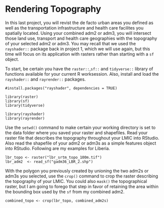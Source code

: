 # Rendering Topography

In this last project, you will revist the de facto urban areas you defined as well as the transportation infrastructure and health care facilites you spatially located.  Using your combined adm2 or adm3, you will intersect those land use, transport and health care geographies with the topography of your selected adm2 or adm3.  You may recall that we used the `rayshader::` package back in project 1, which we will use again, but this time will focus on its application with rasters rather than starting with a `sf` object.

To start, be certain you have the `raster::`,`sf::` and `tidyverse::` library of functions available for your current R worksession.  Also, install and load the `rayshader::` and `rayrender::` packages.

```text
#install.packages("rayshader", dependencies = TRUE)

library(raster)
library(sf)
library(tidyverse)

library(rayshader)
library(rayrender)
```

Use the `setwd()` command to make certain your working directory is set to the data folder where you saved your raster and shapefiles.  Read your raster file that describes the topography throughout your LMIC into RStudio.  Also read the shapefile of your adm2 or adm3s as a simple features object into RStudio.  Following are my examples for Liberia.

```text
lbr_topo <- raster("lbr_srtm_topo_100m.tif")
lbr_adm2  <- read_sf("gadm36_LBR_2.shp")
```

With the polygon you previously created by unioning the two adm2s or adm3s you selected, use the `crop()` command to crop the raster describing the topography of your LMIC.  You could also `mask()` the topographical raster, but I am going to forego that step in favor of retaining the area within the bounding box used by the `sf` from my combined adm2.

```text
combined_topo <- crop(lbr_topo, combined_adm2s)
```

  





